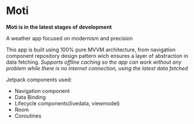 # Moti
**Moti is in the latest stages of development**

A weather app focused on modernism and precision

This app is built using 100% pure MVVM architecture, from navigation component repository design pattern wich ensures a layer of abstraction in data fetching.
*Supports offline caching so the app can work without any problem while there is no internet connection, using the latest data fetched*

Jetpack components used: 
* Navigation component
* Data Binding
* Lifecycle components(livedata, viewmodel)
* Room
* Coroutines


